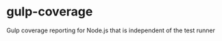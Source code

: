 gulp-coverage
=============

Gulp coverage reporting for Node.js that is independent of the test runner
